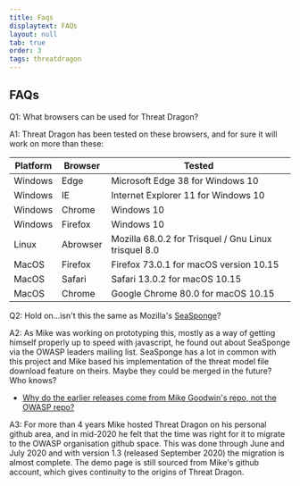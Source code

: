 ```yaml
---
title: Faqs
displaytext: FAQs
layout: null
tab: true
order: 3
tags: threatdragon
---
```


## FAQs
Q1: What browsers can be used for Threat Dragon?

A1: Threat Dragon has been tested on these browsers, and for sure it will work on more than these:


Platform | Browser | Tested
-------- | ------- | ------
Windows | Edge | Microsoft Edge 38 for Windows 10
Windows | IE | Internet Explorer 11 for Windows 10
Windows | Chrome | Windows 10
Windows | Firefox | Windows 10
Linux | Abrowser | Mozilla 68.0.2 for Trisquel / Gnu Linux trisquel 8.0
MacOS | Firefox | Firefox 73.0.1 for macOS version 10.15
MacOS | Safari | Safari 13.0.2 for macOS 10.15
MacOS | Chrome | Google Chrome 80.0 for macOS 10.15

Q2: Hold on...isn't this the same as Mozilla's [SeaSponge](https://github.com/mozilla/seasponge/blob/master/README.md)?

A2: As Mike was working on prototyping this, mostly as a way of getting himself properly up to speed with javascript,
he found out about SeaSponge via the OWASP leaders mailing list. SeaSponge has a lot in common with this project
and Mike based his implementation of the threat model file download feature on theirs. Maybe they could be merged in
the future? Who knows?

* [Why do the earlier releases come from Mike Goodwin's repo, not the OWASP repo?](https://github.com/OWASP/threat-dragon-desktop/wiki/FAQs#why-do-the-earlier-releases-come-from-mike-goodwins-repo-not-the-owasp-repo)

A3: For more than 4 years Mike hosted Threat Dragon on his personal github area, and in mid-2020 he felt that the
time was right for it to migrate to the OWASP organisation github space. This was done through June and July 2020
and with version 1.3 (released September 2020) the migration is almost complete. The demo page is still
sourced from Mike's github account, which gives continuity to the origins of Threat Dragon.
